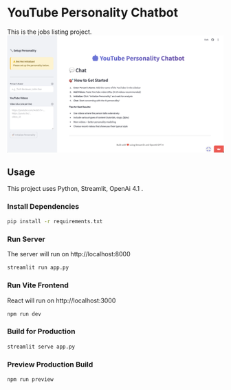 # YouTube Personality Chatbot

This is the jobs listing project.
<img src="public/screen.png" />

## Usage

This project uses Python, Streamlit, OpenAi 4.1 .

### Install Dependencies

```bash
pip install -r requirements.txt
```

### Run Server

The server will run on http://localhost:8000

```bash
streamlit run app.py
```

### Run Vite Frontend

React will run on http://localhost:3000

```bash
npm run dev
```

### Build for Production

```bash
streamlit serve app.py
```

### Preview Production Build

```bash
npm run preview
```
